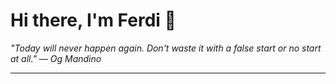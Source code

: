 <h1>Hi there, I'm Ferdi 👋</h1>

<p><em>
  "Today will never happen again. Don't waste it with a false start or no start at all." — Og Mandino
</em></p>

---
